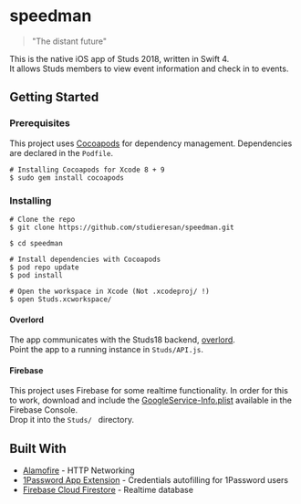 # speedman
> "The distant future"

This is the native iOS app of Studs 2018, written in Swift 4.  
It allows Studs members to view event information and check in to events.

## Getting Started
### Prerequisites
This project uses [Cocoapods](http://cocoapods.org/) for dependency management.
Dependencies are declared in the `Podfile`. 

```shell
# Installing Cocoapods for Xcode 8 + 9
$ sudo gem install cocoapods
```

### Installing
```shell
# Clone the repo
$ git clone https://github.com/studieresan/speedman.git

$ cd speedman

# Install dependencies with Cocoapods
$ pod repo update
$ pod install

# Open the workspace in Xcode (Not .xcodeproj/ !)
$ open Studs.xcworkspace/
```

#### Overlord
The app communicates with the Studs18 backend, [overlord](https://github.com/studieresan/overlord).  
Point the app to a running instance in `Studs/API.js`.

#### Firebase
This project uses Firebase for some realtime functionality. In order for this to work, download and include the [GoogleService-Info.plist](https://support.google.com/firebase/answer/7015592) available in the Firebase Console.  
Drop it into the `Studs/ ` directory.

## Built With
* [Alamofire](https://github.com/Alamofire/Alamofire) - HTTP Networking
* [1Password App Extension](https://github.com/AgileBits/onepassword-app-extension) - Credentials autofilling for 1Password users
* [Firebase Cloud Firestore](https://firebase.google.com/docs/firestore/) - Realtime database
